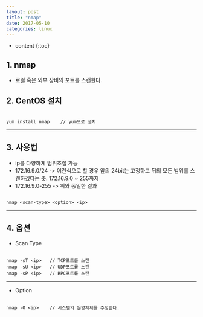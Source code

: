 ```yaml
---
layout: post
title: "nmap"
date: 2017-05-10
categories: linux
---
```


* content
{:toc}

## 1. nmap
- 로컬 혹은 외부 장비의 포트를 스캔한다.

## 2. CentOS 설치 

```

yum install nmap    // yum으로 설치

```
***

## 3. 사용법
- ip를 다양하게 범위조절 가능
- 172.16.9.0/24 -> 이런식으로 할 경우 앞의 24bit는 고정하고 뒤의 모든 범위를 스캔하겠다는 뜻. 172.16.9.0 ~ 255까지
- 172.16.9.0-255 -> 위와 동일한 결과

```

nmap <scan-type> <option> <ip>

```
***

## 4. 옵션
- Scan Type

```

nmap -sT <ip>   // TCP포트를 스캔
nmap -sU <ip>   // UDP포트를 스캔
nmap -sP <ip>   // RPC포트를 스캔

```
***

- Option

```

nmap -O <ip>    // 시스템의 운영체제를 추정한다.

```